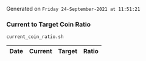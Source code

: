 Generated on `Friday 24-September-2021 at 11:51:21`

### Current to Target Coin Ratio
`current_coin_ratio.sh`

Date|Current|Target|Ratio
---|---|---|---
